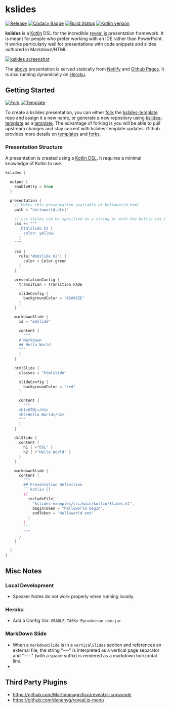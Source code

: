 # kslides

[![Release](https://jitpack.io/v/kslides/kslides.svg)](https://jitpack.io/#kslides/kslides)
[![Codacy Badge](https://app.codacy.com/project/badge/Grade/701fc37a847042d2ae2cd6e80075ff6f)](https://www.codacy.com/gh/kslides/kslides/dashboard?amp;utm_medium=referral&amp;utm_content=kslides/kslides&amp;utm_campaign=Badge_Grade)
[![Build Status](https://app.travis-ci.com/kslides/kslides.svg?branch=master)](https://app.travis-ci.com/kslides/kslides)
[![Kotlin version](https://img.shields.io/badge/kotlin-1.6.20-red?logo=kotlin)](http://kotlinlang.org)

**kslides** is a [Kotlin](https://kotlinlang.org) DSL for the incredible [reveal.js](https://revealjs.com) 
presentation framework. It is meant for people who prefer working with an IDE rather than PowerPoint. 
It works particularly well for presentations with code snippets and slides
authored in Markdown/HTML.

[![kslides screenshot](https://kslides.github.io/kslides/imgs/kslides-screenshot.png)](https://kslides.github.io/kslides/)

The [above](kslides-examples/src/main/kotlin/Slides.kt) presentation is served statically from
[Netlify](https://kslides.netlify.app)
and [Github Pages](https://kslides.github.io/kslides/).
It is also running dynamically on [Heroku](https://kslides-repo.herokuapp.com).

## Getting Started

[![Fork](https://img.shields.io/endpoint?color=%232A9EEE&logo=github&style=flat&url=https%3A%2F%2Fraw.githubusercontent.com%2Fkslides%2Fkslides%2Fmaster%2Fdocs%2Fshields%2Ffork.json)](https://github.com/kslides/kslides-template/fork)
[![Template](https://img.shields.io/endpoint?color=%232A9EEE&logo=github&style=flat&url=https%3A%2F%2Fraw.githubusercontent.com%2Fkslides%2Fkslides%2Fmaster%2Fdocs%2Fshields%2Ftemplate.json)](https://github.com/kslides/kslides-template/generate)

To create a kslides presentation, you can either [fork](https://github.com/kslides/kslides-template/fork) 
the [kslides-template](https://github.com/kslides/kslides-template) repo and assign it a new name, 
or generate a new repository using [kslides-template](https://github.com/kslides/kslides-template)
as a [template](https://github.com/kslides/kslides-template/generate). The advantage of forking is you 
will be able to pull upstream changes and stay current with kslides-template updates. Github provides more 
details on [templates](https://docs.github.com/en/repositories/creating-and-managing-repositories/creating-a-repository-from-a-template)
and [forks](https://docs.github.com/en/pull-requests/collaborating-with-pull-requests/working-with-forks/about-forks).


### Presentation Structure

A presentation is created using a [Kotlin DSL](https://medium.com/adobetech/building-elegant-dsls-with-kotlin-707726c5ed21). 
It requires a minimal knowledge of Kotlin to use. 

```kotlin
kslides {

  output {
    enableHttp = true
  }

  presentation {
    // Makes this presentation available at helloworld.html
    path = "helloworld.html"

    // css styles can be specified as a string or with the kotlin css DSL
    css += """
      .htmlslide h2 {
        color: yellow;
      }
    """

    css {
      rule("#mdslide h2") {
        color = Color.green
      }
    }

    presentationConfig {
      transition = Transition.FADE

      slideConfig {
        backgroundColor = "#2A9EEE"
      }
    }

    markdownSlide {
      id = "mdslide"

      content {
        """
      # Markdown
      ## Hello World
      """
      }
    }

    htmlSlide {
      classes = "htmlslide"

      slideConfig {
        backgroundColor = "red"
      }

      content {
        """
      <h1>HTML</h1>
      <h2>Hello World</h2>
      """
      }
    }

    dslSlide {
      content {
        h1 { +"DSL" }
        h2 { +"Hello World" }
      }
    }

    markdownSlide {
      content {
        """
        ## Presentation Definition    
        ```kotlin []
        ${
          includeFile(
            "kslides-examples/src/main/kotlin/Slides.kt",
            beginToken = "helloworld begin",
            endToken = "helloworld end"
          )
        }
        ```
        """
      }
    }

  }
}
```




## Misc Notes

### Local Development
* Speaker Notes do not work properly when running locally.

### Heroku 

* Add a Config Var: `GRADLE_TASK=-Pprod=true uberjar`

### MarkDown Slide 

* When a `markdownSlide` is in a `verticalSlides` section and references an external file, the string "---"
  is interpreted as a vertical page separator and "--- " (with a space suffix) is rendered as a markdown horizontal
  line.
* 
## Third Party Plugins

* https://github.com/Martinomagnifico/reveal.js-copycode
* https://github.com/denehyg/reveal.js-menu

